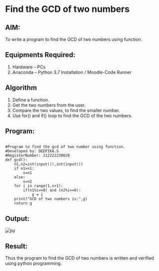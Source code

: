 # Find the GCD of two numbers

## AIM:
To write a program to find the GCD of two numbers using function.

## Equipments Required:
1. Hardware – PCs
2. Anaconda – Python 3.7 Installation / Moodle-Code Runner

## Algorithm
1. Define a function.
2. Get the two numbers from the user.
3. Compare the two values, to find the smaller number.
4. Use for() and if() loop to find the GCD of the two numbers.

## Program:
```

#Program to find the gcd of two number using function.
#Developed by: DEEPIKA.S
#RegisterNumber: 212222230028
def gcd():
    n1,n2=int(input()),int(input())
    if n1>n1:
        s=n1
    else:
        s=n2
    for i in range(1,s+1):
        if(n1%i==0) and (n2%i==0):
            g = i
    print("GCD of two numbers is:",g)
    return g

```

## Output:
![py](https://user-images.githubusercontent.com/119393935/236668628-00f58b0b-cdeb-46d1-9ddc-7204bcf23888.png)



## Result:
Thus the program to find the GCD of two numbers is written and verified using python programming.

